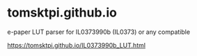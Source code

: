 # tomsktpi.github.io
e-paper LUT parser for IL0373990b (IL0373) or any compatible

https://tomsktpi.github.io/IL0373990b_LUT.html
